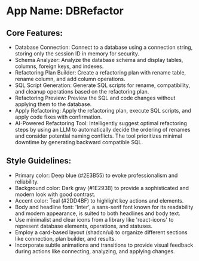 # **App Name**: DBRefactor

## Core Features:

- Database Connection: Connect to a database using a connection string, storing only the session ID in memory for security.
- Schema Analyzer: Analyze the database schema and display tables, columns, foreign keys, and indexes.
- Refactoring Plan Builder: Create a refactoring plan with rename table, rename column, and add column operations.
- SQL Script Generation: Generate SQL scripts for rename, compatibility, and cleanup operations based on the refactoring plan.
- Refactoring Preview: Preview the SQL and code changes without applying them to the database.
- Apply Refactoring: Apply the refactoring plan, execute SQL scripts, and apply code fixes with confirmation.
- AI-Powered Refactoring Tool: Intelligently suggest optimal refactoring steps by using an LLM to automatically decide the ordering of renames and consider potential naming conflicts. The tool prioritizes minimal downtime by generating backward compatible SQL.

## Style Guidelines:

- Primary color: Deep blue (#2E3B55) to evoke professionalism and reliability.
- Background color: Dark gray (#1E293B) to provide a sophisticated and modern look with good contrast.
- Accent color: Teal (#2DD4BF) to highlight key actions and elements.
- Body and headline font: 'Inter', a sans-serif font known for its readability and modern appearance, is suited to both headlines and body text.
- Use minimalist and clear icons from a library like 'react-icons' to represent database elements, operations, and statuses.
- Employ a card-based layout (shadcn/ui) to organize different sections like connection, plan builder, and results.
- Incorporate subtle animations and transitions to provide visual feedback during actions like connecting, analyzing, and applying changes.